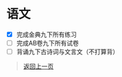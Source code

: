 # 语文
- [x] 完成金典九下所有练习
- [ ] 完成AB卷九下所有试卷
- [ ] 背诵九下古诗词与文言文（不打算背）

>[返回上一页](https://zhs141.github.io/homework/2024/index.html)